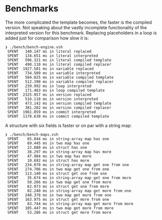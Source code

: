 # Benchmarks

The more complicated the template becomes, the faster is the compiled version. Not speaking about the vastly incomplete functionality of the interpreted version for this benchmark. Replacing placeholders in a loop is added just for comparison how slow it is:

    ❯ ./bench/bench-engine.vsh
     SPENT   140.147 ms in literal replaced
     SPENT   134.651 ms in literal interpreted
     SPENT   596.321 ms in literal compiled template
     SPENT   498.110 ms in literal compiled replacer
     SPENT  1927.581 ms in variable replaced
     SPENT   734.509 ms in variable interpreted
     SPENT   584.025 ms in variable compiled template
     SPENT   512.390 ms in variable compiled replacer
     SPENT   239.992 ms in loop interpreted
     SPENT   171.463 ms in loop compiled template
     SPENT  2325.957 ms in version replaced
     SPENT   516.118 ms in version interpreted
     SPENT   473.142 ms in version compiled template
     SPENT   381.282 ms in version compiled replacer
     SPENT  1961.059 ms in commit interpreted
     SPENT  1178.638 ms in commit compiled template

A structure with six fields is faster or on par with a string map:

    ❯ ./bench/bench-maps.vsh
     SPENT    65.044 ms in string-array map has one
     SPENT    69.445 ms in two map has one
     SPENT    22.880 ms in struct has one
     SPENT    38.297 ms in string-array map has more
     SPENT    47.984 ms in two map has more
     SPENT    10.692 ms in struct has more
     SPENT   234.070 ms in string-array map get one from one
     SPENT   274.706 ms in two map get one from one
     SPENT   113.140 ms in struct get one from one
     SPENT    35.674 ms in string-array map get one from more
     SPENT    50.266 ms in two map get one from more
     SPENT    62.973 ms in struct get one from more
     SPENT    82.240 ms in string-array map get more from one
     SPENT   248.378 ms in two map get more from one
     SPENT   163.975 ms in struct get more from one
     SPENT    83.744 ms in string-array map get more from more
     SPENT   105.447 ms in two map get more from more
     SPENT    53.286 ms in struct get more from more
